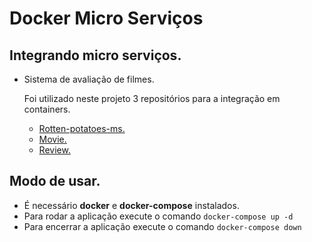 # Docker Micro Serviços
  
  ## Integrando micro serviços.
  - Sistema de avaliação de filmes.
    
    Foi utilizado neste projeto 3 repositórios para a integração em containers.

    * [Rotten-potatoes-ms.](https://github.com/marcio-machado76/rotten-potatoes-ms)
    * [Movie.](https://github.com/marcio-machado76/movie)
    * [Review.](https://github.com/marcio-machado76/review)


## Modo de usar.
  - É necessário **docker** e **docker-compose** instalados.
  - Para rodar a aplicação execute o comando `docker-compose up -d`
  - Para encerrar a aplicação execute o comando `docker-compose down`
